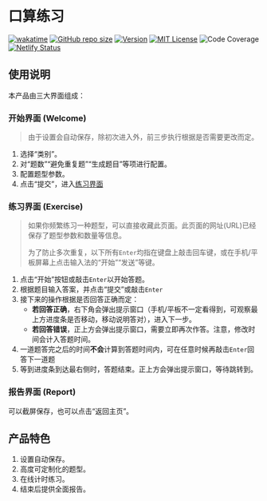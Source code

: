 # 口算练习

[![wakatime](https://wakatime.com/badge/user/b039f61c-2701-482d-9f84-542f07630e52/project/263532e1-5ee6-47c8-88d2-be5ba984adfc.svg)](https://wakatime.com/badge/user/b039f61c-2701-482d-9f84-542f07630e52/project/263532e1-5ee6-47c8-88d2-be5ba984adfc)
[![GitHub repo size](https://img.shields.io/github/languages/code-size/cup113/Oral-Calculation)](https://github.com/cup113/Oral-Calculation)
[![Version](https://img.shields.io/github/package-json/v/cup113/Oral-Calculation)](https://github.com/cup113/Oral-Calculation)
[![MIT License](https://img.shields.io/github/license/cup113/Oral-Calculation)](https://github.com/cup113/Oral-Calculation)
![Code Coverage](https://img.shields.io/badge/coverage-84%25-yellowgreen)
[![Netlify Status](https://api.netlify.com/api/v1/badges/7c1fcffe-fbe5-42a6-a8ac-bbd05641bc58/deploy-status)](https://app.netlify.com/sites/oral-calculation/deploys)

## 使用说明

本产品由三大界面组成：

### 开始界面 (Welcome)

> 由于设置会自动保存，除初次进入外，前三步执行根据是否需要更改而定。

1. 选择“类别”。
2. 对“题数”“避免重复题”“生成题目”等项进行配置。
3. 配置题型参数。
4. 点击“提交”，进入[练习界面](#练习界面-exercise)

### 练习界面 (Exercise)

> 如果你频繁练习一种题型，可以直接收藏此页面。此页面的网址(URL)已经保存了题型参数和数量等信息。
>
> 为了防止多次重复，以下所有`Enter`均指在键盘上敲击回车键，或在手机/平板屏幕上点击输入法的“开始”“发送”等键。

1. 点击“开始”按钮或敲击`Enter`以开始答题。
2. 根据题目输入答案，并点击“提交”或敲击`Enter`
3. 接下来的操作根据是否回答正确而定：
   - **若回答正确**，右下角会弹出提示窗口（手机/平板不一定看得到，可观察最上方进度条是否移动，移动说明答对），进入下一步。
   - **若回答错误**，正上方会弹出提示窗口，需要立即再次作答。注意，修改时间会计入答题时间。
4. 一道题答完之后的时间**不会**计算到答题时间内，可在任意时候再敲击`Enter`回答下一道题
5. 等到进度条到达最右侧时，答题结束。正上方会弹出提示窗口，等待跳转到[]()。

### 报告界面 (Report)

可以截屏保存，也可以点击“返回主页”。

## 产品特色

1. 设置自动保存。
2. 高度可定制化的题型。
3. 在线计时练习。
4. 结束后提供全面报告。
